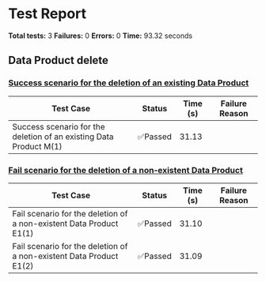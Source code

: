 # Test Report

**Total tests:** 3
**Failures:** 0
**Errors:** 0
**Time:** 93.32 seconds

## Data Product delete


### [Success scenario for the deletion of an existing Data Product](https://github.com/BrobridgeOrg/gravity-cli-tests/tree/main/data_product_delete_test/data_product_delete_test.feature#L9)

| Test Case | Status | Time (s) | Failure Reason |
|-----------|--------|----------|----------------|
| Success scenario for the deletion of an existing Data Product M(1)  | ✅Passed | 31.13 |  |

### [Fail scenario for the deletion of a non-existent Data Product](https://github.com/BrobridgeOrg/gravity-cli-tests/tree/main/data_product_delete_test/data_product_delete_test.feature#L21)

| Test Case | Status | Time (s) | Failure Reason |
|-----------|--------|----------|----------------|
| Fail scenario for the deletion of a non-existent Data Product E1(1)  | ✅Passed | 31.10 |  |
| Fail scenario for the deletion of a non-existent Data Product E1(2)  | ✅Passed | 31.09 |  |

